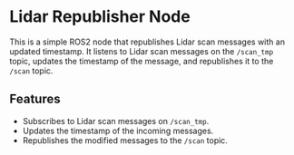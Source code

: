 # Lidar Republisher Node

This is a simple ROS2 node that republishes Lidar scan messages with an updated timestamp. It listens to Lidar scan messages on the `/scan_tmp` topic, updates the timestamp of the message, and republishes it to the `/scan` topic.

## Features
- Subscribes to Lidar scan messages on `/scan_tmp`.
- Updates the timestamp of the incoming messages.
- Republishes the modified messages to the `/scan` topic.
